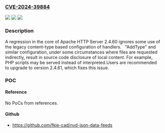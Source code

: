 ### [CVE-2024-39884](https://cve.mitre.org/cgi-bin/cvename.cgi?name=CVE-2024-39884)
![](https://img.shields.io/static/v1?label=Product&message=Apache%20HTTP%20Server&color=blue)
![](https://img.shields.io/static/v1?label=Version&message=%3D%202.4.60%20&color=brighgreen)
![](https://img.shields.io/static/v1?label=Vulnerability&message=Handler%20configuration%20not%20honored&color=brighgreen)

### Description

A regression in the core of Apache HTTP Server 2.4.60 ignores some use of the legacy content-type based configuration of handlers.   "AddType" and similar configuration, under some circumstances where files are requested indirectly, result in source code disclosure of local content. For example, PHP scripts may be served instead of interpreted.Users are recommended to upgrade to version 2.4.61, which fixes this issue.

### POC

#### Reference
No PoCs from references.

#### Github
- https://github.com/fkie-cad/nvd-json-data-feeds

